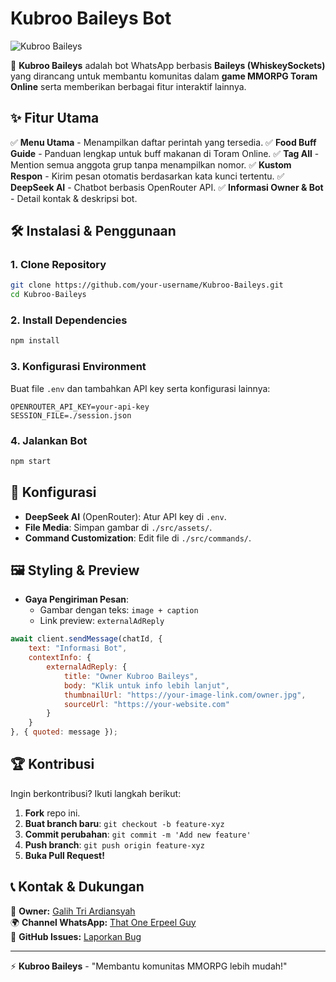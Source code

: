 # Kubroo Baileys Bot

![Kubroo Baileys](https://your-image-link.com/banner.jpg)

🚀 **Kubroo Baileys** adalah bot WhatsApp berbasis **Baileys (WhiskeySockets)** yang dirancang untuk membantu komunitas dalam **game MMORPG Toram Online** serta memberikan berbagai fitur interaktif lainnya.

## ✨ Fitur Utama

✅ **Menu Utama** - Menampilkan daftar perintah yang tersedia.
✅ **Food Buff Guide** - Panduan lengkap untuk buff makanan di Toram Online.
✅ **Tag All** - Mention semua anggota grup tanpa menampilkan nomor.
✅ **Kustom Respon** - Kirim pesan otomatis berdasarkan kata kunci tertentu.
✅ **DeepSeek AI** - Chatbot berbasis OpenRouter API.
✅ **Informasi Owner & Bot** - Detail kontak & deskripsi bot.

## 🛠️ Instalasi & Penggunaan

### **1. Clone Repository**
```bash
git clone https://github.com/your-username/Kubroo-Baileys.git
cd Kubroo-Baileys
```

### **2. Install Dependencies**
```bash
npm install
```

### **3. Konfigurasi Environment**
Buat file `.env` dan tambahkan API key serta konfigurasi lainnya:
```env
OPENROUTER_API_KEY=your-api-key
SESSION_FILE=./session.json
```

### **4. Jalankan Bot**
```bash
npm start
```

## 🔧 Konfigurasi

- **DeepSeek AI** (OpenRouter): Atur API key di `.env`.
- **File Media**: Simpan gambar di `./src/assets/`.
- **Command Customization**: Edit file di `./src/commands/`.

## 🖼️ Styling & Preview

- **Gaya Pengiriman Pesan**:
  - Gambar dengan teks: `image + caption`
  - Link preview: `externalAdReply`

```javascript
await client.sendMessage(chatId, {
    text: "Informasi Bot",
    contextInfo: {
        externalAdReply: {
            title: "Owner Kubroo Baileys",
            body: "Klik untuk info lebih lanjut",
            thumbnailUrl: "https://your-image-link.com/owner.jpg",
            sourceUrl: "https://your-website.com"
        }
    }
}, { quoted: message });
```

## 🏆 Kontribusi

Ingin berkontribusi? Ikuti langkah berikut:
1. **Fork** repo ini.
2. **Buat branch baru**: `git checkout -b feature-xyz`
3. **Commit perubahan**: `git commit -m 'Add new feature'`
4. **Push branch**: `git push origin feature-xyz`
5. **Buka Pull Request!**

## 📞 Kontak & Dukungan

📢 **Owner:** [Galih Tri Ardiansyah](galihtriardiansyah@gmail.com)  
🌍 **Channel WhatsApp:** [That One Erpeel Guy]([https://whatsapp.com/channel/0029Vb279pQChq6Ehbx4su3c])  
📌 **GitHub Issues:** [Laporkan Bug](https://github.com/your-username/Kubroo-Baileys/issues)

---
⚡ **Kubroo Baileys** - "Membantu komunitas MMORPG lebih mudah!"

